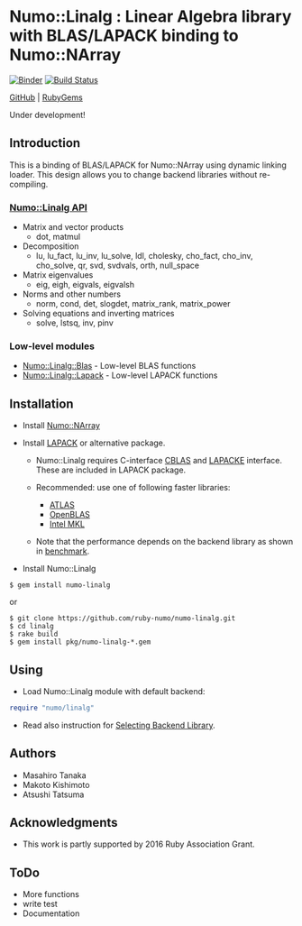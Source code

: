 # Numo::Linalg : Linear Algebra library with BLAS/LAPACK binding to Numo::NArray

[![Binder](http://mybinder.org/badge.svg)](http://mybinder.org/repo/ruby-numo/numo-linalg)
[![Build Status](https://github.com/ruby-numo/numo-linalg/workflows/build/badge.svg)](https://github.com/ruby-numo/numo-linalg/actions)

[GitHub](https://github.com/ruby-numo/numo-linalg) |
[RubyGems](https://rubygems.org/gems/numo-linalg)

Under development!

## Introduction

This is a binding of BLAS/LAPACK for Numo::NArray using dynamic linking loader.
This design allows you to change backend libraries without re-compiling.

### [Numo::Linalg API](http://ruby-numo.github.io/numo-linalg/yard/Numo/Linalg.html)

* Matrix and vector products
    * dot, matmul
* Decomposition
    * lu, lu\_fact, lu\_inv, lu\_solve, ldl, cholesky, cho\_fact, cho\_inv, cho\_solve,
      qr, svd, svdvals, orth, null_space
* Matrix eigenvalues
    * eig, eigh, eigvals, eigvalsh
* Norms and other numbers
    * norm, cond, det, slogdet, matrix\_rank, matrix\_power
* Solving equations and inverting matrices
    * solve, lstsq, inv, pinv

### Low-level modules

* [Numo::Linalg::Blas](http://ruby-numo.github.io/numo-linalg/yard/Numo/Linalg/Blas.html) - Low-level BLAS functions
* [Numo::Linalg::Lapack](http://ruby-numo.github.io/numo-linalg/yard/Numo/Linalg/Lapack.html) - Low-level LAPACK functions

## Installation

* Install [Numo::NArray](https://github.com/ruby-numo/narray)

* Install [LAPACK](http://www.netlib.org/lapack/) or alternative package.

    * Numo::Linalg requires C-interface
      [CBLAS](http://www.netlib.org/blas/#_cblas) and
      [LAPACKE](http://www.netlib.org/lapack/lapacke.html) interface.
      These are included in LAPACK package.

    * Recommended: use one of following faster libraries:
        * [ATLAS](https://sourceforge.net/projects/math-atlas/)
        * [OpenBLAS](http://www.openblas.net/)
        * [Intel MKL](https://software.intel.com/intel-mkl)

    * Note that the performance depends on the backend library as shown in
      [benchmark](https://github.com/ruby-numo/numo-linalg/tree/master/bench).

* Install Numo::Linalg

```shell
$ gem install numo-linalg
```

or

```shell
$ git clone https://github.com/ruby-numo/numo-linalg.git
$ cd linalg
$ rake build
$ gem install pkg/numo-linalg-*.gem
```

## Using

* Load Numo::Linalg module with default backend:

```ruby
require "numo/linalg"
```

* Read also instruction for [Selecting Backend Library](https://github.com/ruby-numo/numo-linalg/tree/master/doc/select-backend.md).

## Authors

* Masahiro Tanaka
* Makoto Kishimoto
* Atsushi Tatsuma

## Acknowledgments

* This work is partly supported by 2016 Ruby Association Grant.

## ToDo

* More functions
* write test
* Documentation
